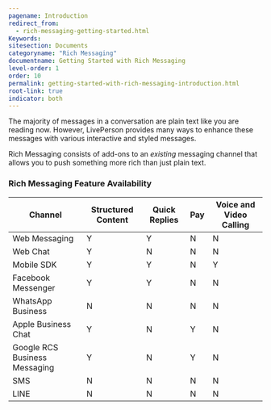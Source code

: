 ```yaml
---
pagename: Introduction
redirect_from:
  - rich-messaging-getting-started.html
Keywords:
sitesection: Documents
categoryname: "Rich Messaging"
documentname: Getting Started with Rich Messaging
level-order: 1
order: 10
permalink: getting-started-with-rich-messaging-introduction.html
root-link: true
indicator: both
---
```


The majority of messages in a conversation are plain text like you are reading now. However, LivePerson provides many ways to enhance these messages with various interactive and styled messages.

Rich Messaging consists of add-ons to an _existing_ messaging channel that allows you to push something more rich than just plain text.

### Rich Messaging Feature Availability

| Channel                        | Structured Content | Quick Replies | Pay | Voice and Video Calling |
| ------------------------------ | ------------------ | ------------- | --- | --- |
| Web Messaging                  | Y                  | Y             | N | N |
| Web Chat                       | Y                  | N             | N | N |
| Mobile SDK                     | Y                  | Y             | N | Y |
| Facebook Messenger             | Y                  | Y             | N | N |
| WhatsApp Business                       | N                  | N             | N | N |
| Apple Business Chat            | Y                  | N             | Y | N |
| Google RCS Business Messaging | Y                  | N             | Y | N |
| SMS                            | N                  | N             | N | N |
| LINE                        | N | N | N | N |
